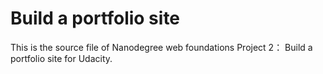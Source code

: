 # Build a portfolio site
This is the source file of Nanodegree web foundations Project 2： Build a portfolio site for Udacity.
